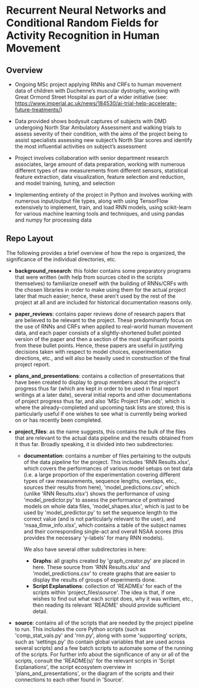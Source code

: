 # Recurrent Neural Networks and Conditional Random Fields for Activity Recognition in Human Movement
## Overview
* Ongoing MSc project applying RNNs and CRFs to human movement data of children with Duchenne’s
muscular dystrophy, working with Great Ormond Street Hospital as part of a wider initiative (see:
https://www.imperial.ac.uk/news/184530/ai-trial-help-accelerate-future-treatments/)

* Data provided shows bodysuit captures of subjects with DMD undergoing North Star Ambulatory Assessment
and walking trials to assess severity of their condition, with the aims of the project being to assist specialists
assessing new subject’s North Star scores and identify the most influential activities on subject’s assessment

* Project involves collaboration with senior department research associates, large amount of data preparation,
working with numerous different types of raw measurements from different sensors, statistical feature
extraction, data visualization, feature selection and reduction, and model training, tuning, and selection

* Implementing entirety of the project in Python and involves working with numerous input/output file types,
along with using TensorFlow extensively to implement, train, and load RNN models, using scikit-learn for
various machine learning tools and techniques, and using pandas and numpy for processing data

## Repo Layout
The following provides a brief overview of how the repo is organized, the significance of the individual directories, etc.

* **background_research**: this folder contains some preparatory programs that were written (with help from sources cited in the scripts themselves) to familiarize oneself with the building of RNNs/CRFs with the chosen libraries in order to make using them for the actual project later that much easier; hence, these aren't used by the rest of the project at all and are included for historical documentation reasons only.

* **paper_reviews**: contains paper reviews done of research papers that are believed to be relevant to the project. These predominantly focus on the use of RNNs and CRFs when applied to real-world human movement data, and each paper consists of a slightly-shortened bullet pointed version of the paper and then a section of the most significant points from these bullet points. Hence, these papers are useful in justifying decisions taken with respect to model choices, experimentation directions, etc., and will also be heavily used in construction of the final project report.

* **plans_and_presentations**: contains a collection of presentations that have been created to display to group members about the project's progress thus far (which are kept in order to be used in final report writings at a later date), several initial reports and other documentations of project progress thus far, and also 'MSc Project Plan.ods', which is where the already-completed and upcoming task lists are stored; this is particularly useful if one wishes to see what is currently being worked on or has recently been completed.

* **project_files**: as the name suggests, this contains the bulk of the files that are relevant to the actual data pipeline and the results obtained from it thus far. Broadly speaking, it is divided into two subdirectories:
  * **documentation**: contains a number of files pertaining to the outputs of the data pipeline for the project. This includes 'RNN Results.xlsx', which covers the performances of various model setups on test data (i.e. a large proportion of the experimentation covering different types of raw measurements, sequence lengths, overlaps, etc., sources their results from here), 'model_predictions.csv', which (unlike 'RNN Results.xlsx') shows the performance of using 'model_predictor.py' to assess the performance of pretrained models on whole data files, 'model_shapes.xlsx', which is just to be used by 'model_predictor.py' to set the sequence length to the correct value (and is not particularly relevant to the user), and 'nsaa_6mw_info.xlsx', which contains a table of the subject names and their corresponding single-act and overall NSAA scores (this provides the necessary 'y-labels' for many RNN models).
  
    We also have several other subdirectories in here:
      * **Graphs**: all graphs created by 'graph_creator.py' are placed in here. These source from 'RNN Results.xlsx' and 'model_predictions.csv' to create graphs that are easier to display the results of groups of experiments done.
      * **Script Explanations**: collection of 'READMEs' for each of the scripts within 'project_files\source'. The idea is that, if one wishes to find out what each script does, why it was written, etc., then reading its relevant 'README' should provide sufficient detail.
* **source**: contains all of the scripts that are needed by the project pipeline to run. This includes the core Python scripts (such as 'comp_stat_vals.py' and 'rnn.py', along with some 'supporting' scripts, such as 'settings.py' (to contain global variables that are used across several scripts) and a few batch scripts to automate some of the running of the scripts. For further info about the significance of any or all of the scripts, consult the 'README(s)' for the relevant scripts in 'Script Explanations', the script ecosystem overview in 'plans_and_presentations', or the diagram of the scripts and their connections to each other found in 'Source'.
